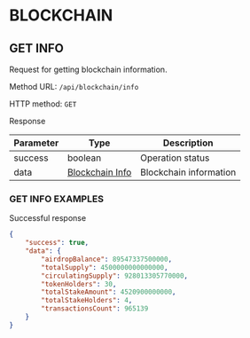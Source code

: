 # BLOCKCHAIN

## GET INFO

Request for getting blockchain information.

Method URL: `/api/blockchain/info`

HTTP method: `GET`

Response

| Parameter | Type                                            | Description                      |
|-----------|-------------------------------------------------|----------------------------------|
| success   | boolean                                         | Operation status                 |
| data      | [Blockchain Info](../model.md#blockchain-info) | Blockchain information           |

### GET INFO EXAMPLES

Successful response

```json
{
    "success": true,
    "data": {
        "airdropBalance": 89547337500000,
        "totalSupply": 4500000000000000,
        "circulatingSupply": 928013305770000,
        "tokenHolders": 30,
        "totalStakeAmount": 4520900000000,
        "totalStakeHolders": 4,
        "transactionsCount": 965139
    }
}
```
